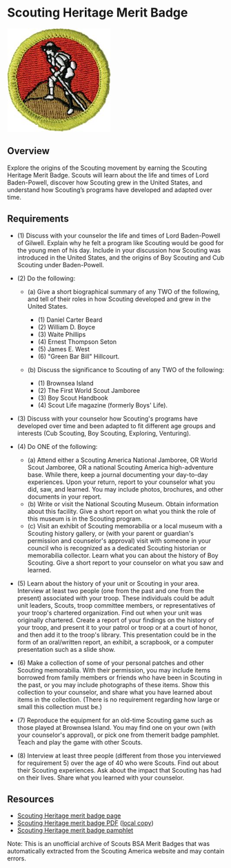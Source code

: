 

# Scouting Heritage Merit Badge

![Scouting Heritage Merit Badge](images/scouting-heritage-merit-badge.jpg)

## Overview



Explore the origins of the Scouting movement by earning the Scouting Heritage Merit Badge. Scouts will learn about the life and times of Lord Baden-Powell, discover how Scouting grew in the United States, and understand how Scouting’s programs have developed and adapted over time.

## Requirements

* (1) Discuss with your counselor the life and times of Lord Baden-Powell of Gilwell. Explain why he felt a program like Scouting would be good for the young men of his day. Include in your discussion how Scouting was introduced in the United States, and the origins of Boy Scouting and Cub Scouting under Baden-Powell.
* (2) Do the following:
    * (a) Give a short biographical summary of any TWO of the following, and tell of their roles in how Scouting developed and grew in the United States.
        * (1) Daniel Carter Beard
        * (2) William D. Boyce
        * (3) Waite Phillips
        * (4) Ernest Thompson Seton
        * (5) James E. West
        * (6) "Green Bar Bill" Hillcourt.


    * (b) Discuss the significance to Scouting of any TWO of the following:
        * (1) Brownsea Island
        * (2) The First World Scout Jamboree
        * (3) Boy Scout Handbook
        * (4) Scout Life magazine (formerly Boys' Life).




* (3) Discuss with your counselor how Scouting's programs have developed over time and been adapted to fit different age groups and interests (Cub Scouting, Boy Scouting, Exploring, Venturing).
* (4) Do ONE of the following:
    * (a) Attend either a Scouting America National Jamboree, OR World Scout Jamboree, OR a national Scouting America high-adventure base. While there, keep a journal documenting your day-to-day experiences. Upon your return, report to your counselor what you did, saw, and learned. You may include photos, brochures, and other documents in your report.
    * (b) Write or visit the National Scouting Museum. Obtain information about this facility. Give a short report on what you think the role of this museum is in the Scouting program.
    * (c) Visit an exhibit of Scouting memorabilia or a local museum with a Scouting history gallery, or (with your parent or guardian's permission and counselor's approval) visit with someone in your council who is recognized as a dedicated Scouting historian or memorabilia collector. Learn what you can about the history of Boy Scouting. Give a short report to your counselor on what you saw and learned.


* (5) Learn about the history of your unit or Scouting in your area. Interview at least two people (one from the past and one from the present) associated with your troop. These individuals could be adult unit leaders, Scouts, troop committee members, or representatives of your troop's chartered organization. Find out when your unit was originally chartered. Create a report of your findings on the history of your troop, and present it to your patrol or troop or at a court of honor, and then add it to the troop's library. This presentation could be in the form of an oral/written report, an exhibit, a scrapbook, or a computer presentation such as a slide show.
* (6) Make a collection of some of your personal patches and other Scouting memorabilia. With their permission, you may include items borrowed from family members or friends who have been in Scouting in the past, or you may include photographs of these items. Show this collection to your counselor, and share what you have learned about items in the collection. (There is no requirement regarding how large or small this collection must be.)
* (7) Reproduce the equipment for an old-time Scouting game such as those played at Brownsea Island. You may find one on your own (with your counselor's approval), or pick one from themerit badge pamphlet. Teach and play the game with other Scouts.
* (8) Interview at least three people (different from those you interviewed for requirement 5) over the age of 40 who were Scouts. Find out about their Scouting experiences. Ask about the impact that Scouting has had on their lives. Share what you learned with your counselor.


## Resources

- [Scouting Heritage merit badge page](https://www.scouting.org/merit-badges/scouting-heritage/)
- [Scouting Heritage merit badge PDF](https://filestore.scouting.org/filestore/Merit_Badge_ReqandRes/Scouting_Heritage.pdf) ([local copy](files/scouting-heritage-merit-badge.pdf))
- [Scouting Heritage merit badge pamphlet](None)

Note: This is an unofficial archive of Scouts BSA Merit Badges that was automatically extracted from the Scouting America website and may contain errors.